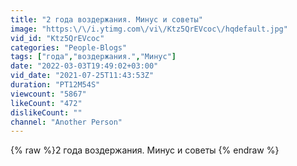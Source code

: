 ```yaml
---
title: "2 года воздержания. Минус и советы"
image: "https:\/\/i.ytimg.com\/vi\/Ktz5QrEVcoc\/hqdefault.jpg"
vid_id: "Ktz5QrEVcoc"
categories: "People-Blogs"
tags: ["года","воздержания.","Минус"]
date: "2022-03-03T19:49:02+03:00"
vid_date: "2021-07-25T11:43:53Z"
duration: "PT12M54S"
viewcount: "5867"
likeCount: "472"
dislikeCount: ""
channel: "Another Person"
---
```

{% raw %}2 года воздержания. Минус и советы {% endraw %}
